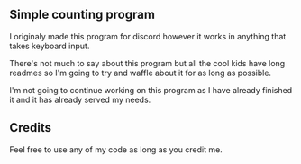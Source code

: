 ## Simple counting program

I originaly made this program for discord however it works in anything that takes keyboard input.

There's not much to say about this program but all the cool kids have long readmes so I'm going to try and waffle about it for as long as possible.

I'm not going to continue working on this program as I have already finished it and it has already served my needs.

## Credits

Feel free to use any of my code as long as you credit me.
